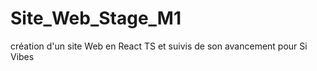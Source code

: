 # Site_Web_Stage_M1
création d'un site Web en React TS et  suivis de son avancement pour Si Vibes


